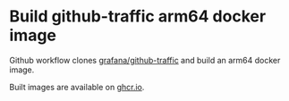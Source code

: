 # Build github-traffic arm64 docker image

Github workflow clones [grafana/github-traffic](https://github.com/grafana/github-traffic) and build an arm64 docker image.

Built images are available on [ghcr.io](https://github.com/terjesannum/docker-github-traffic-arm64/pkgs/container/github-traffic-arm64).
